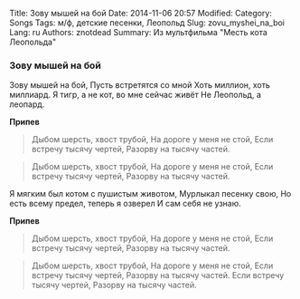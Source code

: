 Title: Зову мышей на бой
Date: 2014-11-06 20:57
Modified: 
Category: Songs
Tags: м/ф, детские песенки, Леопольд
Slug: zovu_myshei_na_boi
Lang: ru
Authors: znotdead
Summary: Из мультфильма "Месть кота Леопольда"

### Зову мышей на бой

Зову мышей на бой,
Пусть встретятся со мной
Хоть миллион, хоть миллиард.
Я тигр, а не кот, во мне сейчас живёт
Не Леопольд, а леопард.

**Припев**
>Дыбом шерсть, хвост трубой,
На дороге у меня не стой,
Если встречу тысячу чертей,
Разорву на тысячу частей.

>Дыбом шерсть, хвост трубой,
На дороге у меня не стой,
Если встречу тысячу чертей,
Разорву на тысячу частей.

Я мягким был котом с пушистым животом,
Мурлыкал песенку свою,
Но есть всему предел, теперь я озверел
И сам себя не узнаю.

**Припев**
>Дыбом шерсть, хвост трубой,
На дороге у меня не стой,
Если встречу тысячу чертей,
Разорву на тысячу частей.

>Дыбом шерсть, хвост трубой,
На дороге у меня не стой,
Если встречу тысячу чертей,
Разорву на тысячу частей.
Если встречу тысячу чертей,
Разорву на тысячу частей.
